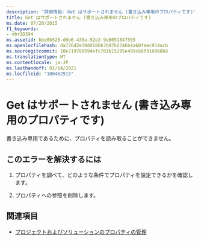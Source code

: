 ```yaml
---
description: '詳細情報: Get はサポートされません (書き込み専用のプロパティです)'
title: Get はサポートされません (書き込み専用のプロパティです)
ms.date: 07/20/2015
f1_keywords:
- vbrID394
ms.assetid: bbe0b526-d6b6-430a-92e2-9e8051847595
ms.openlocfilehash: da776d2e30dd18bb7b97b2746b4a60feec954acb
ms.sourcegitcommit: 10e719780594efc781b15295e499c66f316068b8
ms.translationtype: HT
ms.contentlocale: ja-JP
ms.lasthandoff: 02/14/2021
ms.locfileid: "100462915"
---
```

# <a name="get-not-supported-write-only-property"></a>Get はサポートされません (書き込み専用のプロパティです)

書き込み専用であるために、プロパティを読み取ることができません。  
  
## <a name="to-correct-this-error"></a>このエラーを解決するには  
  
1. プロパティを調べて、どのような条件でプロパティを設定できるかを確認します。  
  
2. プロパティへの参照を削除します。  
  
## <a name="see-also"></a>関連項目

- [プロジェクトおよびソリューションのプロパティの管理](/visualstudio/ide/managing-project-and-solution-properties)
